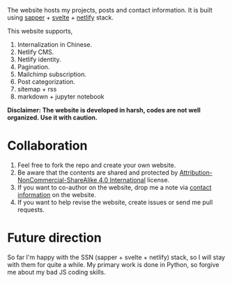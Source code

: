 The website hosts my projects, posts and contact information. It is built using [sapper](https://sapper.svelte.dev) + [svelte](https://svelte.dev) + [netlify](https://netlify.com) stack.

This website supports,

1. Internalization in Chinese.
2. Netlify CMS.
3. Netlify identity.
4. Pagination.
5. Mailchimp subscription.
6. Post categorization.
7. sitemap + rss
8. markdown + jupyter notebook

**Disclaimer: The website is developed in harsh, codes are not well organized. Use it with caution.**

# Collaboration

1. Feel free to fork the repo and create your own website.
2. Be aware that the contents are shared and protected by [Attribution-NonCommercial-ShareAlike 4.0 International](https://creativecommons.org/licenses/by-nc-sa/4.0/) license.
3. If you want to co-author on the website, drop me a note via [contact information](https://qutang.dev/about#contact) on the website.
4. If you want to help revise the website, create issues or send me pull requests.

# Future direction

So far I'm happy with the SSN (sapper + svelte + netlify) stack, so I will stay with them for quite a while. My primary work is done in Python, so forgive me about my bad JS coding skills.

